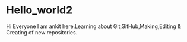 # Hello_world2
Hi Everyone
I am ankit here.Learning about Git,GitHub,Making,Editing & Creating of new repositories.
